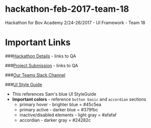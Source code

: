# hackathon-feb-2017-team-18
Hackathon for Bov Academy 2/24-26/2017 - UI Framework - Team 18

# Important Links

###[Hackathon Details](https://qa.moderndeveloper.com/t/ui-frameworks-hackathon-details/2500) - links to QA

###[Project Submission](https://qa.moderndeveloper.com/t/ui-frameworks-hackathon-submissions/2522) - links to QA

###[Our Teams Slack Channel](https://moderndeveloperteam.slack.com/messages/hackathon/details/)

###[UI Style Guide](https://study.moderndeveloper.com/wp-content/uploads/2017/02/Sam_Design_4_BA-UI-StyleGuide_MD-Blue.png)

- This references Sam's blue UI StyleGuide 
- **Important colors** - reference `button basic` and `accordian` sections 
    -  primary hover - brighter blue = #45c5ea
    -  primary active - darker blue = #379fbc
    -  inactive/disabled elements - light gray = #afafaf
    -  accordian - darker gray = #24282c



